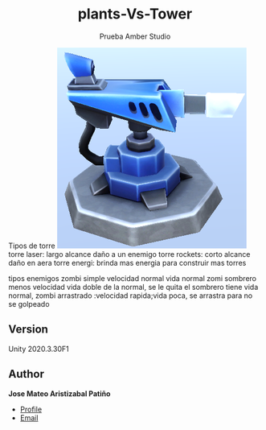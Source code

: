 # 

<h1 align="center">plants-Vs-Tower</h1>

<p align="center">Prueba Amber Studio <project-description></p>
  
  Tipos de torre
  <img src="/images/towerlaser.png" alt="My cool logo"/>
  torre laser: largo alcance daño a un enemigo
  torre rockets: corto alcance daño en aera
  torre energi: brinda mas energia para construir mas torres

  tipos enemigos
  zombi simple velocidad normal vida normal
  zomi sombrero menos velocidad vida doble de la normal, 
  se le quita el sombrero tiene vida normal,
  zombi arrastrado :velocidad rapida;vida poca, se arrastra para no 
  se golpeado

  
  





## Version 
  Unity 2020.3.30F1
## Author

**Jose Mateo Aristizabal Patiño**

- [Profile](https://github.com/jost27 "Mateo Aristizabal")
- [Email](mailto:josespoon@gmail.com?subject=Hi "fisherTactile")

